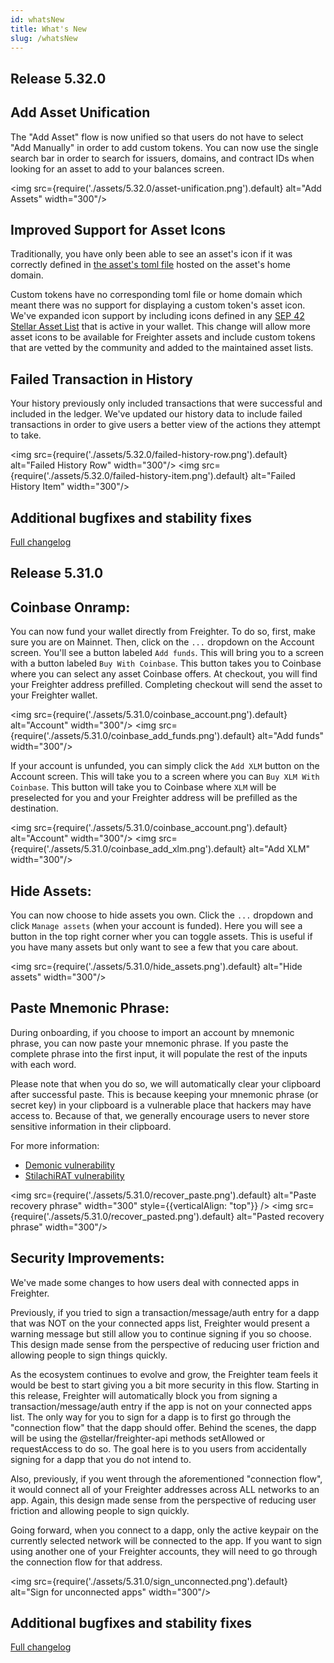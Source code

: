 ```yaml
---
id: whatsNew
title: What's New
slug: /whatsNew
---
```


## Release 5.32.0

## Add Asset Unification

The "Add Asset" flow is now unified so that users do not have to select "Add
Manually" in order to add custom tokens. You can now use the single search bar
in order to search for issuers, domains, and contract IDs when looking for an
asset to add to your balances screen.

<img src={require('./assets/5.32.0/asset-unification.png').default} alt="Add
Assets" width="300"/>

## Improved Support for Asset Icons

Traditionally, you have only been able to see an asset's icon if it was
correctly defined in
[the asset's toml file](https://developers.stellar.org/docs/tokens/publishing-asset-info#sample-stellartoml)
hosted on the asset's home domain.

Custom tokens have no corresponding toml file or home domain which meant there
was no support for displaying a custom token's asset icon. We've expanded icon
support by including icons defined in any
[SEP 42 Stellar Asset List](https://github.com/stellar/stellar-protocol/blob/master/ecosystem/sep-0042.md)
that is active in your wallet. This change will allow more asset icons to be
available for Freighter assets and include custom tokens that are vetted by the
community and added to the maintained asset lists.

## Failed Transaction in History

Your history previously only included transactions that were successful and
included in the ledger. We've updated our history data to include failed
transactions in order to give users a better view of the actions they attempt to
take.

<img src={require('./assets/5.32.0/failed-history-row.png').default} alt="Failed
History Row" width="300"/> <img
src={require('./assets/5.32.0/failed-history-item.png').default} alt="Failed
History Item" width="300"/>

## Additional bugfixes and stability fixes

[Full changelog](https://github.com/stellar/freighter/releases/tag/5.32.0)

## Release 5.31.0

## Coinbase Onramp:

You can now fund your wallet directly from Freighter. To do so, first, make sure
you are on Mainnet. Then, click on the `...` dropdown on the Account screen.
You'll see a button labeled `Add funds`. This will bring you to a screen with a
button labeled `Buy With Coinbase`. This button takes you to Coinbase where you
can select any asset Coinbase offers. At checkout, you will find your Freighter
address prefilled. Completing checkout will send the asset to your Freighter
wallet.

<img src={require('./assets/5.31.0/coinbase_account.png').default} alt="Account"
width="300"/> <img
src={require('./assets/5.31.0/coinbase_add_funds.png').default} alt="Add funds"
width="300"/>

If your account is unfunded, you can simply click the `Add XLM` button on the
Account screen. This will take you to a screen where you can
`Buy XLM With Coinbase`. This button will take you to Coinbase where `XLM` will
be preselected for you and your Freighter address will be prefilled as the
destination.

<img src={require('./assets/5.31.0/coinbase_account.png').default} alt="Account"
width="300"/> <img src={require('./assets/5.31.0/coinbase_add_xlm.png').default}
alt="Add XLM" width="300"/>

## Hide Assets:

You can now choose to hide assets you own. Click the `...` dropdown and click
`Manage assets` (when your account is funded). Here you will see a button in the
top right corner wher you can toggle assets. This is useful if you have many
assets but only want to see a few that you care about.

<img src={require('./assets/5.31.0/hide_assets.png').default} alt="Hide assets"
width="300"/>

## Paste Mnemonic Phrase:

During onboarding, if you choose to import an account by mnemonic phrase, you
can now paste your mnemonic phrase. If you paste the complete phrase into the
first input, it will populate the rest of the inputs with each word.

Please note that when you do so, we will automatically clear your clipboard
after successful paste. This is because keeping your mnemonic phrase (or secret
key) in your clipboard is a vulnerable place that hackers may have access to.
Because of that, we generally encourage users to never store sensitive
information in their clipboard.

For more information:

- [Demonic vulnerability](https://www.halborn.com/disclosures/demonic-vulnerability)
- [StilachiRAT vulnerability](https://www.microsoft.com/en-us/security/blog/2025/03/17/stilachirat-analysis-from-system-reconnaissance-to-cryptocurrency-theft/)

<img src={require('./assets/5.31.0/recover_paste.png').default} alt="Paste
recovery phrase" width="300" style={{verticalAlign: "top"}} /> <img
src={require('./assets/5.31.0/recover_pasted.png').default} alt="Pasted recovery
phrase" width="300"/>

## Security Improvements:

We've made some changes to how users deal with connected apps in Freighter.

Previously, if you tried to sign a transaction/message/auth entry for a dapp
that was NOT on the your connected apps list, Freighter would present a warning
message but still allow you to continue signing if you so choose. This design
made sense from the perspective of reducing user friction and allowing people to
sign things quickly.

As the ecosystem continues to evolve and grow, the Freighter team feels it would
be best to start giving you a bit more security in this flow. Starting in this
release, Freighter will automatically block you from signing a
transaction/message/auth entry if the app is not on your connected apps list.
The only way for you to sign for a dapp is to first go through the "connection
flow" that the dapp should offer. Behind the scenes, the dapp will be using the
@stellar/freighter-api methods setAllowed or requestAccess to do so. The goal
here is to you users from accidentally signing for a dapp that you do not intend
to.

Also, previously, if you went through the aforementioned "connection flow", it
would connect all of your Freighter addresses across ALL networks to an app.
Again, this design made sense from the perspective of reducing user friction and
allowing people to sign quickly.

Going forward, when you connect to a dapp, only the active keypair on the
currently selected network will be connected to the app. If you want to sign
using another one of your Freighter accounts, they will need to go through the
connection flow for that address.

<img src={require('./assets/5.31.0/sign_unconnected.png').default} alt="Sign for
unconnected apps" width="300"/>

## Additional bugfixes and stability fixes

[Full changelog](https://github.com/stellar/freighter/releases/tag/5.31.0)
